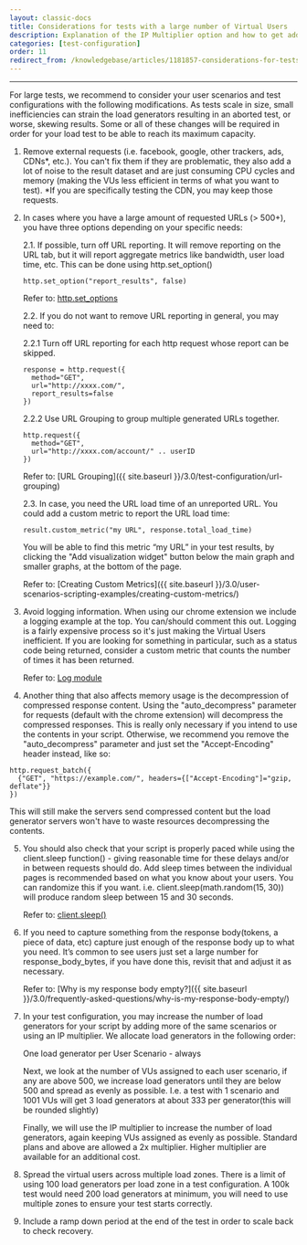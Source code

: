 ```yaml
---
layout: classic-docs
title: Considerations for tests with a large number of Virtual Users
description: Explanation of the IP Multiplier option and how to get additional IPs in your load test.
categories: [test-configuration]
order: 11
redirect_from: /knowledgebase/articles/1181857-considerations-for-tests-with-a-large-number-of-vi
---
```


***



For large tests, we recommend to consider your user scenarios and test configurations with the following modifications. As tests scale in size, small inefficiencies can strain the load generators resulting in an aborted test, or worse, skewing results. Some or all of these changes will be required in order for your load test to be able to reach its maximum capacity.

1. Remove external requests (i.e. facebook, google, other trackers, ads, CDNs*, etc.). You can't fix them if they are problematic, they also add a lot of noise to the result dataset and are just consuming CPU cycles and memory (making the VUs less efficient in terms of what you want to test). *If you are specifically testing the CDN, you may keep those requests.


2. In cases where you have a large amount of requested URLs (> 500+), you have three options depending on your specific needs:

    2.1. If possible, turn off URL reporting. It will remove reporting on the URL tab, but it will report aggregate metrics like bandwidth, user load time, etc.  This can be done using http.set_option()

    `http.set_option("report_results", false)`

    Refer to: [http.set_options](https://loadimpact.com/load-script-api#http-set_option)

    2.2. If you do not want to remove URL reporting in general, you may need to:

    2.2.1 Turn off URL reporting for each http request whose report can be skipped.
    ```
    response = http.request({
      method="GET",
      url="http://xxxx.com/",
      report_results=false
    })
    ```
    2.2.2 Use URL Grouping to group multiple generated URLs together.
    ```
    http.request({
      method="GET",
      url="http://xxxx.com/account/" .. userID
    })
    ```

    Refer to: [URL Grouping]({{ site.baseurl }}/3.0/test-configuration/url-grouping)


    2.3. In case, you need the URL load time of an unreported URL. You could add a custom metric to report the URL load time:

    `result.custom_metric("my URL", response.total_load_time)`

    You will be able to find this metric “my URL” in your test results, by clicking the "Add visualization widget" button below the main graph and smaller graphs, at the bottom of the page.

    Refer to: [Creating Custom Metrics]({{ site.baseurl }}/3.0/user-scenarios-scripting-examples/creating-custom-metrics/)


3. Avoid logging information. When using our chrome extension we include a logging example at the top. You can/should comment this out. Logging is a fairly expensive process so it's just making the Virtual Users inefficient.  If you are looking for something in particular, such as a status code being returned, consider a custom metric that counts the number of times it has been returned.

    Refer to: [Log module](https://loadimpact.com/load-script-api#log)


4. Another thing that also affects memory usage is the decompression of compressed response content. Using the "auto_decompress" parameter for requests (default with the chrome extension) will decompress the compressed responses. This is really only necessary if you intend to use the contents in your script. Otherwise, we recommend you remove the "auto_decompress" parameter and just set the "Accept-Encoding" header instead, like so:
```
http.request_batch({
  {"GET", "https://example.com/", headers={["Accept-Encoding"]="gzip, deflate"}}
})
```
This will still make the servers send compressed content but the load generator servers won't have to waste resources decompressing the contents.


5. You should also check that your script is properly paced while using the client.sleep function() - giving reasonable time for these delays and/or in between requests should do. Add sleep times between the individual pages is recommended based on what you know about your users. You can randomize this if you want. i.e. client.sleep(math.random(15, 30)) will produce random sleep between 15 and 30 seconds.

    Refer to: [client.sleep()](https://loadimpact.com/load-script-api#client-sleep)


6.  If you need to capture something from the response body(tokens, a piece of data, etc) capture just enough of the response body up to what you need. It’s common to see users just set a large number for response_body_bytes, if you have done this, revisit that and adjust it as necessary.

     Refer to: [Why is my response body empty?]({{ site.baseurl }}/3.0/frequently-asked-questions/why-is-my-response-body-empty/)

7. In your test configuration, you may increase the number of load generators for your script by adding more of the same scenarios or using an IP multiplier.  We allocate load generators in the following order:

    One load generator per User Scenario - always

    Next, we look at the number of VUs assigned to each user scenario, if any are above 500, we increase load generators until they are below 500 and spread as evenly as possible.  I.e. a test with 1 scenario and 1001 VUs will get 3 load generators at about 333 per generator(this will be rounded slightly)

    Finally, we will use the IP multiplier to increase the number of load generators, again keeping VUs assigned as evenly as possible.  Standard plans and above are allowed a 2x multiplier.  Higher multiplier are available for an additional cost.

8.  Spread the virtual users across multiple load zones.  There is a limit of using 100 load generators per load zone in a test configuration.  A 100k test would need 200 load generators at minimum, you will need to use multiple zones to ensure your test starts correctly.

9. Include a ramp down period at the end of the test in order to scale back to check recovery.
